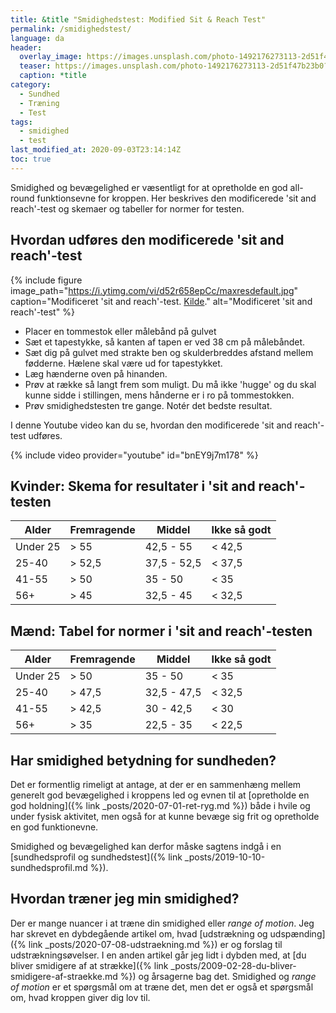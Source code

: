 ```yaml
---
title: &title "Smidighedstest: Modified Sit & Reach Test"
permalink: /smidighedstest/
language: da
header:
  overlay_image: https://images.unsplash.com/photo-1492176273113-2d51f47b23b0?ixlib=rb-1.2.1&ixid=eyJhcHBfaWQiOjEyMDd9&auto=format&fit=crop&w=2100&q=80
  teaser: https://images.unsplash.com/photo-1492176273113-2d51f47b23b0?ixlib=rb-1.2.1&ixid=eyJhcHBfaWQiOjEyMDd9&auto=format&fit=crop&w=400&q=80
  caption: *title
category:
  - Sundhed
  - Træning
  - Test
tags:
  - smidighed
  - test
last_modified_at: 2020-09-03T23:14:14Z
toc: true
---
```


Smidighed og bevægelighed er væsentligt for at opretholde en god all-round funktionsevne for kroppen. Her beskrives den modificerede 'sit and reach'-test og skemaer og tabeller for normer for testen.

## Hvordan udføres den modificerede 'sit and reach'-test

{% include figure image_path="https://i.ytimg.com/vi/d52r658epCc/maxresdefault.jpg" caption="Modificeret 'sit and reach'-test. [Kilde](https://www.youtube.com/watch?v=d52r658epCc)." alt="Modificeret 'sit and reach'-test" %}

- Placer en tommestok eller målebånd på gulvet
- Sæt et tapestykke, så kanten af tapen er ved 38 cm på målebåndet.
- Sæt dig på gulvet med strakte ben og skulderbreddes afstand mellem fødderne. Hælene skal være ud for tapestykket.
- Læg hænderne oven på hinanden.
- Prøv at række så langt frem som muligt. Du må ikke 'hugge' og du skal kunne sidde i stillingen, mens hånderne er i ro på tommestokken.
- Prøv smidighedstesten tre gange. Notér det bedste resultat.

I denne Youtube video kan du se, hvordan den modificerede 'sit and reach'-test udføres.

{% include video provider="youtube" id="bnEY9j7m178" %}

## Kvinder: Skema for resultater i 'sit and reach'-testen

| Alder    | Fremragende  | Middel      | Ikke så godt  |
|----------|--------------|-------------|---------------|
| Under 25 | > 55         | 42,5 - 55   | < 42,5        |
| 25-40    | > 52,5       | 37,5 - 52,5 | < 37,5        |
| 41-55    | > 50         | 35 - 50     | < 35          |
| 56+      | > 45         | 32,5 - 45   | < 32,5        |

## Mænd: Tabel for normer i 'sit and reach'-testen

| Alder    | Fremragende  | Middel      | Ikke så godt  |
|----------|--------------|-------------|---------------|
| Under 25 | > 50         | 35 - 50     | < 35          |
| 25-40    | > 47,5       | 32,5 - 47,5 | < 32,5        |
| 41-55    | > 42,5       | 30 - 42,5   | < 30          |
| 56+      | > 35         | 22,5 - 35   | < 22,5        |

## Har smidighed betydning for sundheden?

Det er formentlig rimeligt at antage, at der er en sammenhæng mellem generelt god bevægelighed i kroppens led og evnen til at [opretholde en god holdning]({% link _posts/2020-07-01-ret-ryg.md %}) både i hvile og under fysisk aktivitet, men også for at kunne bevæge sig frit og opretholde en god funktionevne.

Smidighed og bevægelighed kan derfor måske sagtens indgå i en [sundhedsprofil og sundhedstest]({% link _posts/2019-10-10-sundhedsprofil.md %}).

## Hvordan træner jeg min smidighed?

Der er mange nuancer i at træne din smidighed eller _range of motion_. Jeg har skrevet en dybdegående artikel om, hvad [udstrækning og udspænding]({% link _posts/2020-07-08-udstraekning.md %}) er og forslag til udstrækningsøvelser. I en anden artikel går jeg lidt i dybden med, at [du bliver smidigere af at strække]({% link _posts/2009-02-28-du-bliver-smidigere-af-straekke.md %}) og årsagerne bag det. Smidighed og _range of motion_ er et spørgsmål om at træne det, men det er også et spørgsmål om, hvad kroppen giver dig lov til.
